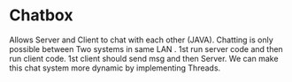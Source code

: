 # Chatbox
Allows Server and Client to chat with each other (JAVA).
 Chatting is only possible between Two systems in same LAN .
 1st run server code and then run client code.
 1st client should send msg and then Server.
 We can make this chat system more dynamic by implementing Threads.
